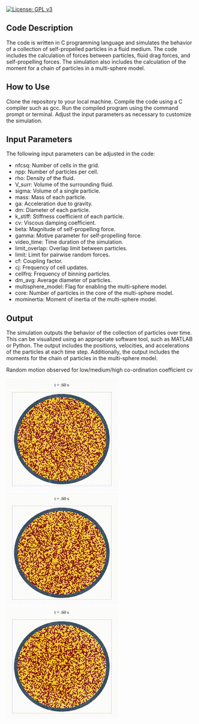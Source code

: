 [![License: GPL v3](https://img.shields.io/badge/License-GPLv3-blue.svg)](https://www.gnu.org/licenses/gpl-3.0)

## Code Description
The code is written in C programming language and simulates the behavior of a collection of self-propelled particles in a fluid medium. The code includes the calculation of forces between particles, fluid drag forces, and self-propelling forces. The simulation also includes the calculation of the moment for a chain of particles in a multi-sphere model.

## How to Use
Clone the repository to your local machine.
Compile the code using a C compiler such as gcc.
Run the compiled program using the command prompt or terminal.
Adjust the input parameters as necessary to customize the simulation.

## Input Parameters
The following input parameters can be adjusted in the code:

- nfcsq: Number of cells in the grid.
- npp: Number of particles per cell.
- rho: Density of the fluid.
- V_surr: Volume of the surrounding fluid.
- sigma: Volume of a single particle.
- mass: Mass of each particle.
- ga: Acceleration due to gravity.
- dm: Diameter of each particle.
- k_stiff: Stiffness coefficient of each particle.
- cv: Viscous damping coefficient.
- beta: Magnitude of self-propelling force.
- gamma: Motive parameter for self-propelling force.
- video_time: Time duration of the simulation.
- limit_overlap: Overlap limit between particles.
- limit: Limit for pairwise random forces.
- cf: Coupling factor.
- cj: Frequency of cell updates.
- cellfrq: Frequency of binning particles.
- dm_avg: Average diameter of particles.
- multisphere_model: Flag for enabling the multi-sphere model.
- core: Number of particles in the core of the multi-sphere model.
- mominertia: Moment of inertia of the multi-sphere model.
 
## Output
The simulation outputs the behavior of the collection of particles over time. This can be visualized using an appropriate software tool, such as MATLAB or Python. The output includes the positions, velocities, and accelerations of the particles at each time step. Additionally, the output includes the moments for the chain of particles in the multi-sphere model.

Random motion observed for low/medium/high co-ordination coefficient cv

![Animation](mu_300.gif) ![Animation](mu_510.gif) ![Animation](mu_540.gif)
